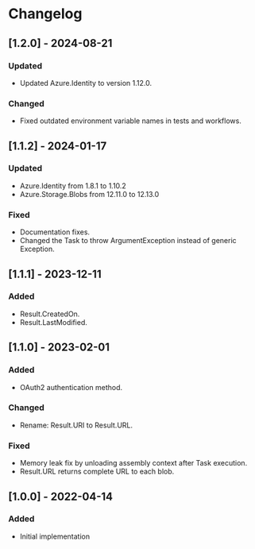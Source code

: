 # Changelog

## [1.2.0] - 2024-08-21
### Updated
- Updated Azure.Identity to version 1.12.0.
### Changed
- Fixed outdated environment variable names in tests and workflows.

## [1.1.2] - 2024-01-17
### Updated
- Azure.Identity from 1.8.1 to 1.10.2
- Azure.Storage.Blobs from 12.11.0 to 12.13.0
### Fixed
- Documentation fixes.
- Changed the Task to throw ArgumentException instead of generic Exception.

## [1.1.1] - 2023-12-11
### Added
- Result.CreatedOn.
- Result.LastModified.

## [1.1.0] - 2023-02-01
### Added
- OAuth2 authentication method.

### Changed
- Rename: Result.URI to Result.URL.

### Fixed
- Memory leak fix by unloading assembly context after Task execution.
- Result.URL returns complete URL to each blob.

## [1.0.0] - 2022-04-14
### Added
- Initial implementation